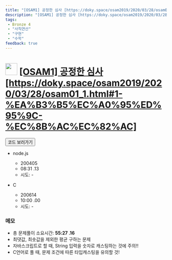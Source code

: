 ```yaml
---
title: "[OSAM1] 공정한 심사 [https://doky.space/osam2019/2020/03/28/osam01_1.html#1-%EA%B3%B5%EC%A0%95%ED%95%9C-%EC%8B%AC%EC%82%AC]"
description: "[OSAM1] 공정한 심사 [https://doky.space/osam2019/2020/03/28/osam01_1.html#1-%EA%B3%B5%EC%A0%95%ED%95%9C-%EC%8B%AC%EC%82%AC] 문제풀이"
tags: 
 - Bronze 4
 - "사칙연산"
 - "구현"
 - "수학"
feedback: true
---
```

<h1><img src="https://doky.space/assets/icpclev/b4.svg" height="37px"> <a href="http://icpc.me/OSAM1" target="_blank">[OSAM1] 공정한 심사 [https://doky.space/osam2019/2020/03/28/osam01_1.html#1-%EA%B3%B5%EC%A0%95%ED%95%9C-%EC%8B%AC%EC%82%AC]</a></h1>

<a href="https://github.com/DokySp/acmicpc-practice/tree/master/OSAM1"><button class="btn btn-info">코드 보러가기</button></a>

- node.js
  - 200405
  - 08:31 .13
  - 시도: -

- C
  - 200614
  - 10:00 .00
  - 시도: -


### 메모
 - 총 문제풀이 소요시간: **55:27 .16**
 - 최댓값, 최솟값을 제외한 평균 구하는 문제
 - 자바스크립트로 할 때, String 입력을 숫자로 캐스팅하는 것에 주의!!
 - C언어로 풀 때, 문제 조건에 따른 타입캐스팅을 유의할 것!
